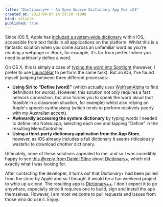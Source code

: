 ```yaml
---
title: "Dictionary++ - An Open Source Dictionary App For iOS"
created_at: 2013-04-07 14:59:50 +1000
kind: article
published: true
---
```


Since iOS 5, Apple has [included a system-wide dictionary](http://www.idownloadblog.com/2011/06/07/ios-5-dictionary/) within iOS, accessible from text fields in all applications on the platform. Whilst this is a fantastic solution when you come across an unfamiliar word as you're reading a webpage or iBook, for example, it's far from perfect when you need to arbitrarily define a word.

On OS X, this is simply a case of [typing the word into Spotlight](http://www.cultofmac.com/171140/) (however, I prefer to use [LaunchBar](http://www.obdev.at/products/launchbar/) to perform the same task). But on iOS, I've found myself jumping between three different processes:

<!-- more -->

* **Using Siri to "Define \[word\]"** (which actually uses [WolframAlpha](http://wolframalpha.com) to find definitions for words). However, this solution not only requires a fast network connection, but also forces you to speak the word aloud (not feasible in a classroom situation, for example) whilst also relying on Apple's speech synthesising (which tends to perform relatively poorly with my Australian accent).
* **Awkwardly accessing the system dictionary** by typing words I needed to define into Notes.app, selecting each one and tapping "Define" in the resulting MenuController.
* **Using a third-party dictionary application from the App Store**, however, as iOS already includes a full dictionary it seems ridiculously wasteful to download *another* dictionary.

Ultimately, none of these solutions appealed to me, and so I was incredibly happy to see [this @reply from Daniel Stine](https://twitter.com/KC9HZN/status/308415837092581377) about [Dictionary+](http://www.best10apps.com/apps/dictionary,498743181/), which did exactly what I was looking for.

After contacting the developer, it turns out that Dictionary+ had been pulled from the store by Apple and so I thought it would be a fun weekend project to whip up a clone. The resulting app is [Dictionary++](https://github.com/josh-/DictionaryPlusPlus). I don't expect it to go anywhere, especially since it requires one to build, sign and install the app themselves. However, I am most welcome to pull requests and issues from those who do use it. Enjoy.
